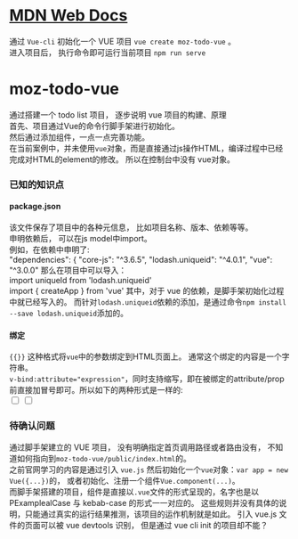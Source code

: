 # [MDN Web Docs](https://developer.mozilla.org/en-US/docs/Learn/Tools_and_testing/Client-side_JavaScript_frameworks/Vue_getting_started)  
通过 ```Vue-cli``` 初始化一个 VUE 项目 ``` vue create moz-todo-vue ``` 。  
进入项目后， 执行命令即可运行当前项目 ```npm run serve```
# moz-todo-vue  
通过搭建一个 todo list 项目， 逐步说明 vue 项目的构建、原理  
首先、项目通过Vue的命令行脚手架进行初始化。  
然后通过添加组件，一点一点完善功能。  
在当前案例中，并未使用```vue```对象，而是直接通过js操作HTML，编译过程中已经完成对HTML的element的修改。 所以在控制台中没有 vue对象。  
### 已知的知识点  
#### package.json  
该文件保存了项目中的各种元信息， 比如项目名称、版本、依赖等等。  
申明依赖后， 可以在js model中import。  
例如，在依赖中申明了:  
  "dependencies": {
    "core-js": "^3.6.5",
    "lodash.uniqueid": "^4.0.1",
    "vue": "^3.0.0"
那么在项目中可以导入：  
import uniqueId from 'lodash.uniqueid'  
import { createApp } from 'vue'
其中，对于 vue 的依赖，是脚手架初始化过程中就已经写入的。 而针对```lodash.uniqueid```依赖的添加，是通过命令```npm install --save lodash.uniqueid```添加的。  
#### 绑定  
```{{}}``` 这种格式将```vue```中的参数绑定到HTML页面上。 通常这个绑定的内容是一个字符串。   
```v-bind:attribute="expression"```，同时支持缩写，即在被绑定的attribute/prop前直接加冒号即可。所以如下的两种形式是一样的:  
<input type="checkbox" id="todo-item" v-bind:checked="isDone" />
<input type="checkbox" id="todo-item" :checked="isDone" />
### 待确认问题  
通过脚手架建立的 VUE 项目， 没有明确指定首页调用路径或者路由没有， 不知道如何指向到```moz-todo-vue/public/index.html```的。    
之前官网学习的内容是通过引入 ```vue.js``` 然后初始化一个```vue```对象：```var app = new Vue({...})```的， 或者初始化、注册一个组件```Vue.component(...)```。  
而脚手架搭建的项目，组件是直接以```.vue```文件的形式呈现的，名字也是以 PExamplealCase 与 kebab-case 的形式一一对应的。 这些规则并没有具体的说明，只能通过真实的运行结果推测，该项目的运作机制就是如此。
引入 vue.js 文件的页面可以被 vue devtools 识别， 但是通过 vue cli init 的项目却不能？
